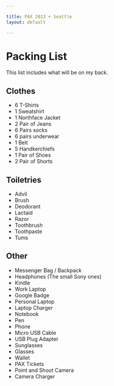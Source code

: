 ```yaml
---

title: PAX 2013 + Seattle
layout: default

---
```


# Packing List

This list includes what will be on my back.

## Clothes

 * 6 T-Shirts
 * 1 Sweatshirt
 * 1 Northface Jacket
 * 2 Pair of Jeans
 * 6 Pairs socks
 * 6 pairs underwear
 * 1 Belt
 * 5 Handkerchiefs
 * 1 Pair of Shoes
 * 2 Pair of Shorts

## Toiletries

 * Advil
 * Brush
 * Deodorant
 * Lactaid
 * Razor
 * Toothbrush
 * Toothpaste
 * Tums

## Other

 * Messenger Bag / Backpack
 * Headphones (The small Sony ones)
 * Kindle
 * Work Laptop
 * Google Badge
 * Personal Laptop
 * Laptop Charger
 * Notebook
 * Pen
 * Phone
 * Micro USB Cable
 * USB Plug Adapter
 * Sunglasses
 * Glasses
 * Wallet
 * PAX Tickets
 * Point and Shoot Camera
 * Camera Charger

